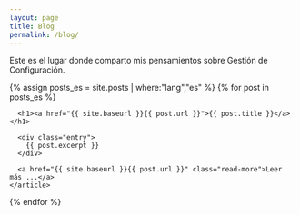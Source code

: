 ```yaml
---
layout: page
title: Blog
permalink: /blog/
---
```


Este es el lugar donde comparto mis pensamientos sobre Gestión de Configuración.

<div class="posts">

  {% assign posts_es = site.posts | where:"lang","es" %}
  {% for post in posts_es %}
    <article class="post">

      <h1><a href="{{ site.baseurl }}{{ post.url }}">{{ post.title }}</a></h1>

      <div class="entry">
        {{ post.excerpt }}
      </div>

      <a href="{{ site.baseurl }}{{ post.url }}" class="read-more">Leer más ...</a>
    </article>
  {% endfor %}
</div>